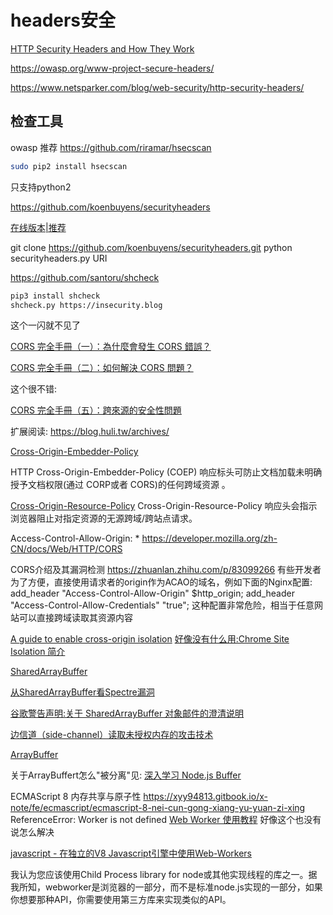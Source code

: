 # headers安全

[HTTP Security Headers and How They Work](https://www.netsparker.com/whitepaper-http-security-headers)

https://owasp.org/www-project-secure-headers/

https://www.netsparker.com/blog/web-security/http-security-headers/

## 检查工具

owasp 推荐 https://github.com/riramar/hsecscan

```bash
sudo pip2 install hsecscan
```
只支持python2

https://github.com/koenbuyens/securityheaders

[在线版本|推荐](https://securityheaders.com/)

git clone https://github.com/koenbuyens/securityheaders.git
python securityheaders.py URI

https://github.com/santoru/shcheck

```bash
pip3 install shcheck
shcheck.py https://insecurity.blog
```
这个一闪就不见了


[CORS 完全手冊（一）：為什麼會發生 CORS 錯誤？](https://blog.huli.tw/2021/02/19/cors-guide-1/)

[CORS 完全手冊（二）：如何解決 CORS 問題？](https://blog.huli.tw/2021/02/19/cors-guide-2/)

这个很不错:

[CORS 完全手冊（五）：跨來源的安全性問題](https://blog.huli.tw/2021/02/19/cors-guide-5/)

扩展阅读: https://blog.huli.tw/archives/

[Cross-Origin-Embedder-Policy](https://developer.mozilla.org/zh-CN/docs/Web/HTTP/Headers/Cross-Origin-Embedder-Policy)

HTTP Cross-Origin-Embedder-Policy (COEP) 响应标头可防止文档加载未明确授予文档权限(通过 CORP或者 CORS)的任何跨域资源 。

[Cross-Origin-Resource-Policy](https://developer.mozilla.org/zh-CN/docs/Web/HTTP/Headers/Cross-Origin-Resource-Policy)
Cross-Origin-Resource-Policy 响应头会指示浏览器阻止对指定资源的无源跨域/跨站点请求。

Access-Control-Allow-Origin: *
https://developer.mozilla.org/zh-CN/docs/Web/HTTP/CORS

CORS介绍及其漏洞检测
https://zhuanlan.zhihu.com/p/83099266
有些开发者为了方便，直接使用请求者的origin作为ACAO的域名，例如下面的Nginx配置:
add_header "Access-Control-Allow-Origin" $http_origin;
add_header "Access-Control-Allow-Credentials" "true";
这种配置非常危险，相当于任意网站可以直接跨域读取其资源内容

[A guide to enable cross-origin isolation](https://web.dev/cross-origin-isolation-guide/)
[好像没有什么用:Chrome Site Isolation 简介](https://zhuanlan.zhihu.com/p/37861033)

[SharedArrayBuffer](https://www.apiref.com/javascript-zh/Reference/Global_Objects/SharedArrayBuffer.htm)

[从SharedArrayBuffer看Spectre漏洞](https://zhuanlan.zhihu.com/p/359767085)

[谷歌警告声明:关于 SharedArrayBuffer 对象邮件的澄清说明](https://developers.google.com/search/blog/2021/03/sharedarraybuffer-notes?hl=zh-cn)

[边信道（side-channel）读取未授权内存的攻击技术](https://googleprojectzero.blogspot.com/2018/01/reading-privileged-memory-with-side.html)

[ArrayBuffer](https://developer.mozilla.org/zh-CN/docs/Web/JavaScript/Reference/Global_Objects/ArrayBuffer)

关于ArrayBuffert怎么"被分离"见: [深入学习 Node.js Buffer](http://www.semlinker.com/node-buffer/)

ECMAScript 8 内存共享与原子性
https://xyy94813.gitbook.io/x-note/fe/ecmascript/ecmascript-8-nei-cun-gong-xiang-yu-yuan-zi-xing
ReferenceError: Worker is not defined
[Web Worker 使用教程](https://www.ruanyifeng.com/blog/2018/07/web-worker.html)
好像这个也没有说怎么解决

[javascript - 在独立的V8 Javascript引擎中使用Web-Workers](https://www.coder.work/article/2260271)

我认为您应该使用Child Process library for node或其他实现线程的库之一。据我所知，webworker是浏览器的一部分，而不是标准node.js实现的一部分，如果你想要那种API，你需要使用第三方库来实现类似的API。

